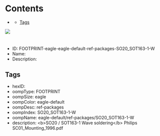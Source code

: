 



Contents
========

* [](#)
	* [Tags](#tags)
  
![][im]
# 

- ID: FOOTPRINT-eagle-eagle-default-ref-packages-SO20_SOT163-1-W
- Name: 
- Description: 

## Tags

- hexID: 
- oompType: FOOTPRINT
- oompSize: eagle
- oompColor: eagle-default
- oompDesc: ref-packages
- oompIndex: SO20_SOT163-1-W
- oompName: eagle-default/ref-packages/SO20_SOT163-1-W
- description: &lt;b&gt;SO20 / SOT163-1 Wave soldering&lt;/b&gt; Philips SC01_Mounting_1996.pdf



[im]: image.png
